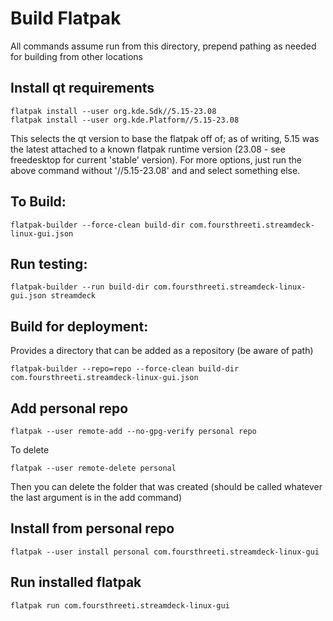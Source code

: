 # Build Flatpak
All commands assume run from this directory, prepend pathing as needed for building from other locations

## Install qt requirements
```
flatpak install --user org.kde.Sdk//5.15-23.08
flatpak install --user org.kde.Platform//5.15-23.08
```
This selects the qt version to base the flatpak off of; as of writing, 5.15 was the latest attached to a known flatpak runtime version (23.08 - see freedesktop for current 'stable' version). For more options, just run the above command without '//5.15-23.08' and and select something else. 

## To Build:
```
flatpak-builder --force-clean build-dir com.foursthreeti.streamdeck-linux-gui.json
```

## Run testing:
```
flatpak-builder --run build-dir com.foursthreeti.streamdeck-linux-gui.json streamdeck
```

## Build for deployment:
Provides a directory that can be added as a repository (be aware of path)
```
flatpak-builder --repo=repo --force-clean build-dir com.foursthreeti.streamdeck-linux-gui.json
```

## Add personal repo
```
flatpak --user remote-add --no-gpg-verify personal repo
```
To delete
```
flatpak --user remote-delete personal
```
Then you can delete the folder that was created (should be called whatever the last argument is in the add command)

## Install from personal repo
```
flatpak --user install personal com.foursthreeti.streamdeck-linux-gui
```

## Run installed flatpak
```
flatpak run com.foursthreeti.streamdeck-linux-gui
```

